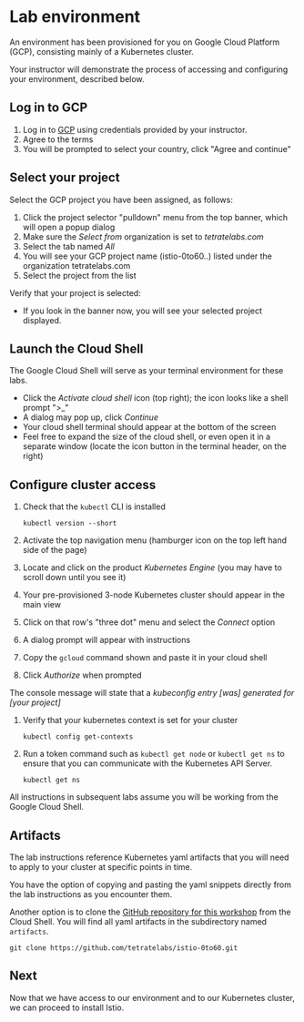 # Lab environment

An environment has been provisioned for you on Google Cloud Platform (GCP), consisting mainly of a Kubernetes cluster.

Your instructor will demonstrate the process of accessing and configuring your environment, described below.

## Log in to GCP

1. Log in to [GCP](https://console.cloud.google.com/) using credentials provided by your instructor.
1. Agree to the terms
1. You will be prompted to select your country, click "Agree and continue"

## Select your project

Select the GCP project you have been assigned, as follows:

1. Click the project selector "pulldown" menu from the top banner, which will open a popup dialog
1. Make sure the _Select from_ organization is set to _tetratelabs.com_
1. Select the tab named _All_
1. You will see your GCP project name (istio-0to60..) listed under the organization tetratelabs.com
1. Select the project from the list

Verify that your project is selected:

- If you look in the banner now, you will see your selected project displayed.

## Launch the Cloud Shell

The Google Cloud Shell will serve as your terminal environment for these labs.

- Click the _Activate cloud shell_ icon (top right); the icon looks like a shell prompt ">_"
- A dialog may pop up, click _Continue_
- Your cloud shell terminal should appear at the bottom of the screen
- Feel free to expand the size of the cloud shell, or even open it in a separate window (locate the icon button in the terminal header, on the right)

## Configure cluster access

1. Check that the `kubectl` CLI is installed

    ```shell
    kubectl version --short
    ```

1. Activate the top navigation menu (hamburger icon on the top left hand side of the page)
1. Locate and click on the product _Kubernetes Engine_ (you may have to scroll down until you see it)
1. Your pre-provisioned 3-node Kubernetes cluster should appear in the main view
1. Click on that row's "three dot" menu and select the _Connect_ option
1. A dialog prompt will appear with instructions
1. Copy the `gcloud` command shown and paste it in your cloud shell
1. Click _Authorize_ when prompted

The console message will state that a _kubeconfig entry [was] generated for [your project]_

1. Verify that your kubernetes context is set for your cluster

    ```shell
    kubectl config get-contexts
    ```

1. Run a token command such as `kubectl get node` or `kubectl get ns` to ensure that you can communicate with the Kubernetes API Server.

    ```shell
    kubectl get ns
    ```

All instructions in subsequent labs assume you will be working from the Google Cloud Shell.

## Artifacts

The lab instructions reference Kubernetes yaml artifacts that you will need to apply to your cluster at specific points in time.

You have the option of copying and pasting the yaml snippets directly from the lab instructions as you encounter them.

Another option is to clone the [GitHub repository for this workshop](https://github.com/tetratelabs/istio-0to60) from the Cloud Shell.  You will find all yaml artifacts in the subdirectory named `artifacts`.

```shell
git clone https://github.com/tetratelabs/istio-0to60.git
```

## Next

Now that we have access to our environment and to our Kubernetes cluster, we can proceed to install Istio.
